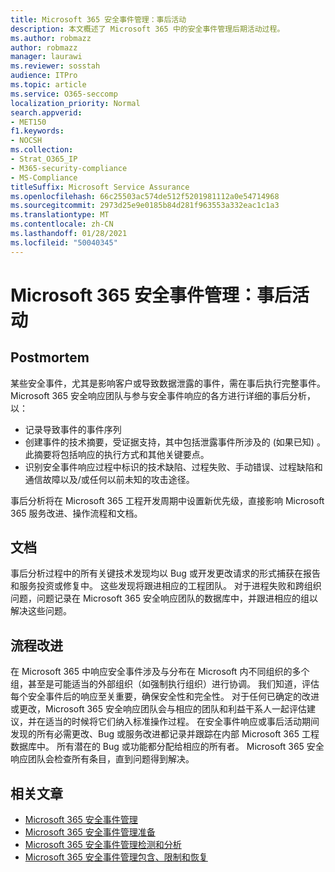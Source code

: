 ```yaml
---
title: Microsoft 365 安全事件管理：事后活动
description: 本文概述了 Microsoft 365 中的安全事件管理后期活动过程。
ms.author: robmazz
author: robmazz
manager: laurawi
ms.reviewer: sosstah
audience: ITPro
ms.topic: article
ms.service: O365-seccomp
localization_priority: Normal
search.appverid:
- MET150
f1.keywords:
- NOCSH
ms.collection:
- Strat_O365_IP
- M365-security-compliance
- MS-Compliance
titleSuffix: Microsoft Service Assurance
ms.openlocfilehash: 66c25503ac574de512f5201981112a0e54714968
ms.sourcegitcommit: 2973d25e9e0185b84d281f963553a332eac1c1a3
ms.translationtype: MT
ms.contentlocale: zh-CN
ms.lasthandoff: 01/28/2021
ms.locfileid: "50040345"
---
```

# <a name="microsoft-365-security-incident-management-post-incident-activity"></a>Microsoft 365 安全事件管理：事后活动

## <a name="postmortem"></a>Postmortem

某些安全事件，尤其是影响客户或导致数据泄露的事件，需在事后执行完整事件。 Microsoft 365 安全响应团队与参与安全事件响应的各方进行详细的事后分析，以：

- 记录导致事件的事件序列
- 创建事件的技术摘要，受证据支持，其中包括泄露事件所涉及的 (如果已知) 。 此摘要将包括响应的执行方式和其他关键要点。
- 识别安全事件响应过程中标识的技术缺陷、过程失败、手动错误、过程缺陷和通信故障以及/或任何以前未知的攻击途径。

事后分析将在 Microsoft 365 工程开发周期中设置新优先级，直接影响 Microsoft 365 服务改进、操作流程和文档。

## <a name="documentation"></a>文档

事后分析过程中的所有关键技术发现均以 Bug 或开发更改请求的形式捕获在报告和服务投资或修复中。 这些发现将跟进相应的工程团队。 对于进程失败和跨组织问题，问题记录在 Microsoft 365 安全响应团队的数据库中，并跟进相应的组以解决这些问题。

## <a name="process-improvement"></a>流程改进

在 Microsoft 365 中响应安全事件涉及与分布在 Microsoft 内不同组织的多个组，甚至是可能适当的外部组织（如强制执行组织）进行协调。 我们知道，评估每个安全事件后的响应至关重要，确保安全性和完全性。 对于任何已确定的改进或更改，Microsoft 365 安全响应团队会与相应的团队和利益干系人一起评估建议，并在适当的时候将它们纳入标准操作过程。 在安全事件响应或事后活动期间发现的所有必需更改、Bug 或服务改进都记录并跟踪在内部 Microsoft 365 工程数据库中。 所有潜在的 Bug 或功能都分配给相应的所有者。 Microsoft 365 安全响应团队会检查所有条目，直到问题得到解决。

## <a name="related-articles"></a>相关文章

- [Microsoft 365 安全事件管理](assurance-security-incident-management.md)
- [Microsoft 365 安全事件管理准备](assurance-sim-preparation.md)
- [Microsoft 365 安全事件管理检测和分析](assurance-sim-detection-analysis.md)
- [Microsoft 365 安全事件管理包含、限制和恢复](assurance-sim-containment-eradication-recovery.md)
